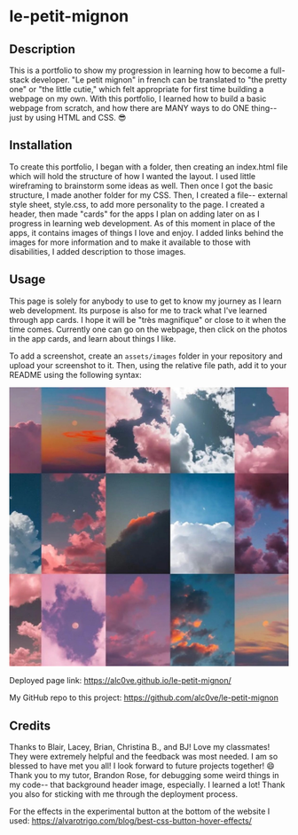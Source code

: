 # le-petit-mignon

## Description

This is a portfolio to show my progression in learning how to become a full-stack developer. "Le petit mignon" in french can be translated to "the pretty one" or "the little cutie," which felt appropriate for first time building a webpage on my own. With this portfolio, I learned how to build a basic webpage from scratch, and how there are MANY ways to do ONE thing-- just by using HTML and CSS. 😎

## Installation

To create this portfolio, I began with a folder, then creating an index.html file which will hold the structure of how I wanted the layout. I used little wireframing to brainstorm some ideas as well. Then once I got the basic structure, I made another folder for my CSS. Then, I created a file-- external style sheet, style.css, to add more personality to the page. I created a header, then made "cards" for the apps I plan on adding later on as I progress in learning web development. As of this moment in place of the apps, it contains images of things I love and enjoy. I added links behind the images for more information and to make it available to those with disabilities, I added description to those images.

## Usage

This page is solely for anybody to use to get to know my journey as I learn web development. Its purpose is also for me to track what I've learned through app cards. I hope it will be "très magnifique" or close to it when the time comes. Currently one can go on the webpage, then click on the photos in the app cards, and learn about things I like.

To add a screenshot, create an `assets/images` folder in your repository and upload your screenshot to it. Then, using the relative file path, add it to your README using the following syntax:

![alt text](/assets/images/bg.jpg)

Deployed page link: https://alc0ve.github.io/le-petit-mignon/

My GitHub repo to this project: https://github.com/alc0ve/le-petit-mignon

## Credits

Thanks to Blair, Lacey, Brian, Christina B., and BJ! Love my classmates! They were extremely helpful and the feedback was most needed. I am so blessed to have met you all! I look forward to future projects together! 😄
Thank you to my tutor, Brandon Rose, for debugging some weird things in my code-- that background header image, especially. I learned a lot! Thank you also for sticking with me through the deployment process.

For the effects in the experimental button at the bottom of the website I used:
https://alvarotrigo.com/blog/best-css-button-hover-effects/
